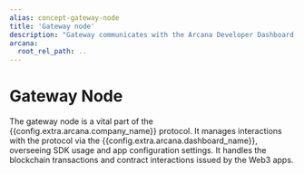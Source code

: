 ```yaml
---
alias: concept-gateway-node
title: 'Gateway node'
description: "Gateway communicates with the Arcana Developer Dashboard, the ADKG subsystem and the blockchain. Developers don't interact with it directly."
arcana:
  root_rel_path: ..
---
```


# Gateway Node

The gateway node is a vital part of the {{config.extra.arcana.company_name}} protocol. It manages interactions with the protocol via the {{config.extra.arcana.dashboard_name}}, overseeing SDK usage and app configuration settings. It handles the blockchain transactions and contract interactions issued by the Web3 apps.

